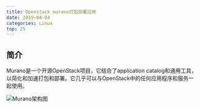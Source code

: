 ```yaml
---
title: Openstack murano打包部署应用
date: 2019-04-04
categories: Linux
top: 25
---
```


## 简介

Murano是一个开源OpenStack项目，它结合了application catalog和通用工具，以简化和加速打包和部署。它几乎可以与OpenStack中的任何应用程序和服务一起使用。

![Murano架构图](https://github.com/freshchen/freshchen.github.io/blob/master/images/post/murano.png?raw=true)

